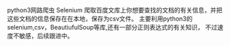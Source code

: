 python3网路爬虫      Selenium
爬取百度文库上你想要查找的文档的有关信息，并把这些文档的信息保存在在本地，保存为csv文件。
主要利用python3的selenium,csv，BeautiufulSoup等库,还有一部分正则表达式的有关知识，
不过速度不敏感，后续跟进中。
